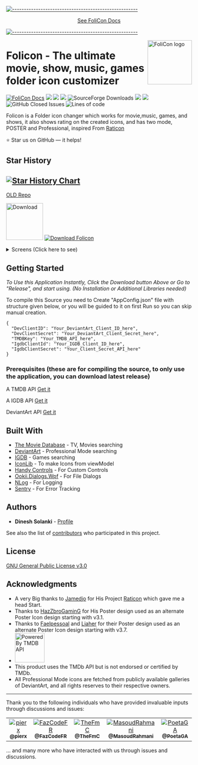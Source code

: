 [![-----------------------------------------------------](https://raw.githubusercontent.com/andreasbm/readme/master/assets/lines/aqua.png)](https://dineshsolanki.github.io/FoliCon-docs/)

<p align="center">
    <a href='https://dineshsolanki.github.io/FoliCon-docs/'> See FoliCon Docs</a>
</p>

[![-----------------------------------------------------](https://raw.githubusercontent.com/andreasbm/readme/master/assets/lines/aqua.png)](https://dineshsolanki.github.io/FoliCon-docs/)


<a href="https://dineshsolanki.github.io/FoliCon/">
    <img src="https://github.com/dinesh-solanki/Project-Assets/blob/master/Folicon/folicon Icon.png" alt="FoliCon logo" title="FoliCon" align="right" height="120" />
</a>

# Folicon - The ultimate movie, show, music, games folder icon customizer
[![FoliCon Docs](https://img.shields.io/badge/docs-FoliCon-blue.svg)](https://dineshsolanki.github.io/FoliCon-docs/)
<img src="https://img.shields.io/github/commits-since/DineshSolanki/Folicon/latest/master"> <img src="https://img.shields.io/github/repo-size/dinesh-solanki/folicon.svg?logo=FoliconRepoSize"> <img src="https://img.shields.io/github/downloads/dineshsolanki/FoliCon/total?color=blue&style=plastic"> ![SourceForge Downloads](https://img.shields.io/sourceforge/dt/FoliCon)
 <img src="https://img.shields.io/github/last-commit/dinesh-solanki/folicon.svg?logo=FoliconLastCommit"> <img src="https://img.shields.io/github/issues/DineshSolanki/Folicon"> <img alt="GitHub Closed Issues" src="https://img.shields.io/github/issues-closed/DineshSolanki/FoliCon" /> ![Lines of code](https://sloc.xyz/github/DineshSolanki/FoliCon)

Folicon is a Folder icon changer which works for movie,music, games, and shows, it also shows rating on the created icons, and has two mode, POSTER and Professional, inspired From [Raticon](https://github.com/Jamedjo/Raticon)

:star: Star us on GitHub — it helps!
## Star History

[![Star History Chart](https://api.star-history.com/svg?repos=DineshSolanki/FoliCon&type=Date)](https://star-history.com/#DineshSolanki/FoliCon&Date)
--
[OLD Repo](https://github.com/DineshSolanki/FoliCon/tree/f2cfc75414dcb8953793f2af833ed49fd496064e)

[<img height=100  alt="Download" src="https://user-images.githubusercontent.com/15937452/61147148-51575280-a4f9-11e9-953e-3989e58ed067.png" />](https://github.com/dinesh-solanki/Folicon/releases/latest) [![Download Folicon](https://a.fsdn.com/con/app/sf-download-button)](https://sourceforge.net/projects/folicon/files/latest/download)

<details>
  <summary>Screens (Click here to see) </summary>
    
![Before](https://github.com/dinesh-solanki/Project-Assets/blob/master/Folicon/before.png)
![After](https://github.com/dinesh-solanki/Project-Assets/blob/master/Folicon/after.jpg)
![Searching](https://github.com/dinesh-solanki/Project-Assets/blob/master/Folicon/searchingpro.jpg)
![PosterSearch](https://github.com/dinesh-solanki/Project-Assets/blob/master/Folicon/posterresult.jpg)
![DDownloading](https://github.com/dinesh-solanki/Project-Assets/blob/master/Folicon/downloading.png)
![Folicon](https://github.com/dinesh-solanki/Project-Assets/blob/master/Folicon/mainview.png)
![FoliconCustomIcon](https://github.com/dinesh-solanki/Project-Assets/blob/master/Folicon/customiconsetter.png)
</details>


## Getting Started
*To Use this Application Instantly, Click the Download button Above or Go to "Release", and start using. (No Installation or Additional Libraries needed)*

To compile this Source you need to Create "AppConfig.json" file with structure given below, or you will be guided to it on first Run so you can skip manual creation.
```
{
  "DevClientID": "Your_DeviantArt_Client_ID_here",
  "DevClientSecret": "Your_DeviantArt_Client_Secret_here",
  "TMDBKey": "Your_TMDB_API_here",
  "IgdbClientId": "Your_IGDB_Client_ID_here",
  "IgdbClientSecret": "Your_Client_Secret_API_here"
}
```
### Prerequisites (these are for compiling the source, to only use the application, you can download latest release)
A TMDB API [Get it](https://www.themoviedb.org/settings/api)

A IGDB API [Get it](https://api.igdb.com/)

DeviantArt API [Get it](https://www.deviantart.com/developers/register)

## Built With

* [The Movie Database](https://www.themoviedb.org/) - TV, Movies searching
* [DeviantArt](https://www.deviantart.com/) - Professional Mode searching
* [IGDB](https://www.igdb.com/) - Games searching
* [IconLib](https://www.codeproject.com/Articles/16178/IconLib-Icons-Unfolded-MultiIcon-and-Windows-Vista) - To make Icons from viewModel
* [Handy Controls](https://github.com/ghost1372/HandyControls) - For Custom Controls
* [Ookii.Dialogs.Wpf](https://github.com/caioproiete/ookii-dialogs-wpf) - For File Dialogs
* [NLog](https://nlog-project.org/) - For Logging
* [Sentry](https://sentry.io) -  For Error Tracking

## Authors

* **Dinesh Solanki** - [Profile](https://github.com/dineshsolanki)

See also the list of [contributors](https://github.com/dineshsolanki/Folicon/graphs/contributors) who participated in this project.

## License
[GNU General Public License v3.0](https://github.com/DineshSolanki/FoliCon/blob/master/LICENSE)

## Acknowledgments

* A very Big thanks to [Jamedjo](https://github.com/Jamedjo) for His Project [Raticon](http://jamedjo.github.io/Raticon) which gave me a head Start.
* Thanks to [HazZbroGaminG](https://www.deviantart.com/hazzbrogaming) for His Poster design used as an alternate Poster Icon design starting with v3.1.
* Thanks to [Faelpessoal](https://www.deviantart.com/faelpessoal) and [Liaher](https://www.deviantart.com/liaher) for their Poster design used as an alternate Poster Icon design starting with v3.7.
* <img height=80 alt="Powered By TMDB API" src="https://github.com/dinesh-solanki/Project-Assets/blob/master/Folicon/tmdbblack.png" />
* This product uses the TMDb API but is not endorsed or certified by TMDb.
* All Professional Mode icons are fetched from publicly available galleries of DeviantArt, and all rights reserves to their respective owners.

---
Thank you to the following individuals who have provided invaluable inputs through discussions and issues:

<table>
  <tr>
    <td align="center"><a href="https://github.com/pierx"><img src="https://github.com/pierx.png?size=50" alt="pierx" /><br /><sub><b>@pierx</b></sub></a></td>
    <td align="center"><a href="https://github.com/FazCodeFR"><img src="https://github.com/FazCodeFR.png?size=50" alt="FazCodeFR" /><br /><sub><b>@FazCodeFR</b></sub></a></td>
    <td align="center"><a href="https://github.com/TheFmC"><img src="https://github.com/TheFmC.png?size=50" alt="TheFmC" /><br /><sub><b>@TheFmC</b></sub></a></td>
    <td align="center"><a href="https://github.com/MasoudRahmani"><img src="https://github.com/MasoudRahmani.png?size=50" alt="MasoudRahmani" /><br /><sub><b>@MasoudRahmani</b></sub></a></td>
    <td align="center"><a href="PoetaGA"><img src="https://github.com/PoetaGA.png?size=50" alt="PoetaGA" /><br /><sub><b>@PoetaGA</b></sub></a></td>
  </tr>
<table>
... and many more who have interacted with us through issues and discussions.
